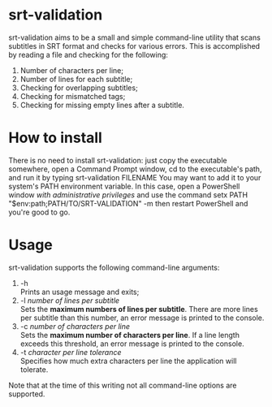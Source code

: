 # srt-validation

srt-validation aims to be a small and simple command-line utility that scans subtitles in SRT format and checks for various errors.
This is accomplished by reading a file and checking for the following:
1. Number of characters per line;
2. Number of lines for each subtitle;
3. Checking for overlapping subtitles;
4. Checking for mismatched tags;
5. Checking for missing empty lines after a subtitle.

# How to install
There is no need to install srt-validation: just copy the executable somewhere, open a Command Prompt window, cd to the executable's path, and run it by typing srt-validation FILENAME
You may want to add it to your system's PATH environment variable. In this case, open a PowerShell window *with administrative privileges* and use the command 
  setx PATH "$env:path;PATH/TO/SRT-VALIDATION" -m
then restart PowerShell and you're good to go.

# Usage
srt-validation supports the following command-line arguments:
1. -h</br>
  Prints an usage message and exits;
2. -l <i>number of lines per subtitle</i></br>
  Sets the <b>maximum numbers of lines per subtitle</b>. There are more lines per subtitle than this number, an error message is printed to the console.
3. -c <i>number of characters per line</i></br>
  Sets the <b>maximum number of characters per line</b>. If a line length exceeds this threshold, an error message is printed to the console.
4. -t <i>character per line tolerance</i></br>
  Specifies how much extra characters per line the application will tolerate.
  
Note that at the time of this writing not all command-line options are supported.
